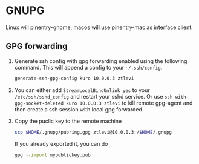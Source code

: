 # GNUPG

Linux will pinentry-gnome, macos will use pinentry-mac as interface client.

## GPG forwarding

1. Generate ssh config with gpg forwarding enabled using the following command. This will append a
   config to your `~/.ssh/config`.

   ```sh
   generate-ssh-gpg-config kuro 10.0.0.3 ztlevi
   ```

2. You can either add `StreamLocalBindUnlink yes` to your `/etc/ssh/sshd_config` and restart your
   sshd service. Or use `ssh-with-gpg-socket-deleted kuro 10.0.0.3 ztlevi` to kill remote gpg-agent
   and then create a ssh session with local gpg forwarded.
3. Copy the puclic key to the remote machine

   ```sh
   scp $HOME/.gnupg/pubring.gpg ztlevi@10.0.0.3:/$HOME/.gnupg
   ```

   If you already exported it, you can do

   ```sh
   gpg --import mypublickey.pub
   ```
